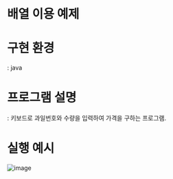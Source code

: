 # 배열 이용 예제

# 구현 환경
  : java
  
# 프로그램 설명
  : 키보드로 과일번호와 수량을 입력하여 가격을 구하는 프로그램.
  
# 실행 예시
![image](https://user-images.githubusercontent.com/115148760/210738002-a55fad9e-99b8-4a05-a82e-281817485a06.png)
